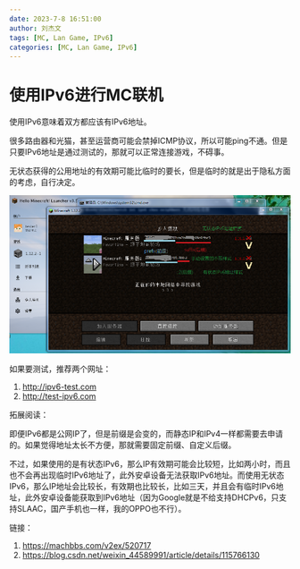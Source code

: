 ```yaml
---
date: 2023-7-8 16:51:00
author: 刘杰文
tags: [MC, Lan Game, IPv6]
categories: [MC, Lan Game, IPv6]
---
```


# 使用IPv6进行MC联机

使用IPv6意味着双方都应该有IPv6地址。

很多路由器和光猫，甚至运营商可能会禁掉ICMP协议，所以可能ping不通。但是只要IPv6地址是通过测试的，那就可以正常连接游戏，不碍事。

无状态获得的公用地址的有效期可能比临时的要长，但是临时的就是出于隐私方面的考虑，自行决定。

![2023-07-08_16-59-37](使用IPv6进行MC联机.assets/2023-07-08_16-59-37.png)

如果要测试，推荐两个网址：

1. <http://ipv6-test.com>
2. <http://test-ipv6.com>

拓展阅读：

即便IPv6都是公网IP了，但是前缀是会变的，而静态IP和IPv4一样都需要去申请的。如果觉得地址太长不方便，那就需要固定前缀、自定义后缀。

不过，如果使用的是有状态IPv6，那么IP有效期可能会比较短，比如两小时，而且也不会再出现临时IPv6地址了，此外安卓设备无法获取IPv6地址。而使用无状态IPv6，那么IP地址会比较长，有效期也比较长，比如三天，并且会有临时IPv6地址，此外安卓设备能获取到IPv6地址（因为Google就是不给支持DHCPv6，只支持SLAAC，国产手机也一样，我的OPPO也不行）。

链接：

1. <https://machbbs.com/v2ex/520717>
2. <https://blog.csdn.net/weixin_44589991/article/details/115766130>



